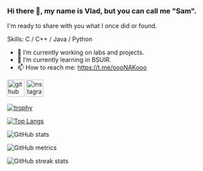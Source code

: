 ### Hi there 👋, my name is Vlad, but you can call me "Sam".
I'm ready to share with you what I once did or found.

Skills: C / C++ / Java / Python

- 🔭 I’m currently working on labs and projects. 
- 🌱 I’m currently learning in BSUIR. 
- 📫 How to reach me: https://t.me/oooNAKooo 


[<img src='https://cdn.jsdelivr.net/npm/simple-icons@3.0.1/icons/github.svg' alt='github' height='40'>](https://github.com/oooNAKooo)  [<img src='https://cdn.jsdelivr.net/npm/simple-icons@3.0.1/icons/instagram.svg' alt='instagram' height='40'>](https://www.instagram.com/https://www.instagram.com/really_top_man//)  

[![trophy](https://github-profile-trophy.vercel.app/?username=oooNAKooo)](https://github.com/ryo-ma/github-profile-trophy)

[![Top Langs](https://github-readme-stats.vercel.app/api/top-langs/?username=oooNAKooo)](https://github.com/anuraghazra/github-readme-stats)

![GitHub stats](https://github-readme-stats.vercel.app/api?username=oooNAKooo&show_icons=true)  

![GitHub metrics](https://metrics.lecoq.io/oooNAKooo)  

![GitHub streak stats](https://streak-stats.demolab.com/?user=oooNAKooo)  

